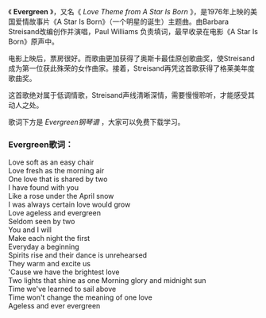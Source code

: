 

《 **Evergreen** 》，又名《 _Love Theme from A Star Is Born_ 》，是1976年上映的美国爱情故事片《A
Star Is Born》（一个明星的诞生）主题曲。由Barbara Streisand改编创作并演唱，Paul Williams
负责填词，最早收录在电影《A Star Is Born》原声中。

电影上映后，票房很好。而歌曲更加获得了奥斯卡最佳原创歌曲奖，使Streisand成为第一位获此殊荣的女作曲家。接着，Streisand再凭这首歌获得了格莱美年度歌曲奖。

这首歌绝对属于低调情歌，Streisand声线清晰深情，需要慢慢聆听，才能感受其动人之处。

歌词下方是 _Evergreen钢琴谱_ ，大家可以免费下载学习。

### Evergreen歌词：

Love soft as an easy chair  
Love fresh as the morning air  
One love that is shared by two  
I have found with you  
Like a rose under the April snow  
I was always certain love would grow  
Love ageless and evergreen  
Seldom seen by two  
You and I will  
Make each night the first  
Everyday a beginning  
Spirits rise and their dance is unrehearsed  
They warm and excite us  
'Cause we have the brightest love  
Two lights that shine as one Morning glory and midnight sun  
Time we've learned to sail above  
Time won't change the meaning of one love  
Ageless and ever evergreen

